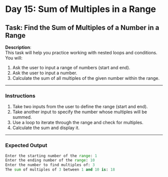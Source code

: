 # Day 15: Sum of Multiples in a Range

## Task: Find the Sum of Multiples of a Number in a Range

**Description**:  
This task will help you practice working with nested loops and conditions. You will:
1. Ask the user to input a range of numbers (start and end).
2. Ask the user to input a number.
3. Calculate the sum of all multiples of the given number within the range.

---

### Instructions

1. Take two inputs from the user to define the range (start and end).
2. Take another input to specify the number whose multiples will be summed.
3. Use a loop to iterate through the range and check for multiples.
4. Calculate the sum and display it.

---

### Expected Output
```python
Enter the starting number of the range: 1
Enter the ending number of the range: 10
Enter the number to find multiples of: 3
The sum of multiples of 3 between 1 and 10 is: 18
